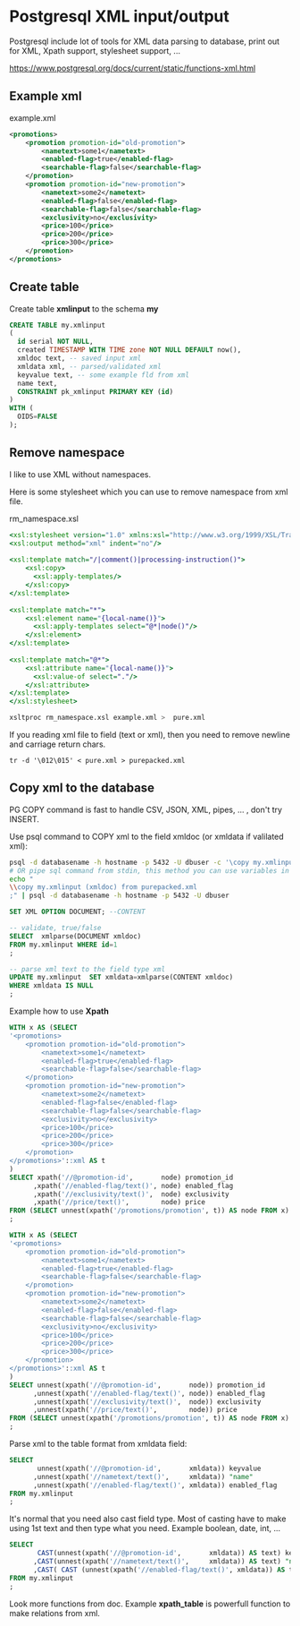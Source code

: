 # Postgresql XML input/output #

Postgresql include lot of tools for XML data parsing to database, print out for XML,
Xpath support, stylesheet support, ...

https://www.postgresql.org/docs/current/static/functions-xml.html

## Example xml ##

example.xml
```xml 
<promotions>
    <promotion promotion-id="old-promotion">
        <nametext>some1</nametext>
        <enabled-flag>true</enabled-flag>
        <searchable-flag>false</searchable-flag>
    </promotion>
    <promotion promotion-id="new-promotion">
        <nametext>some2</nametext>
        <enabled-flag>false</enabled-flag>
        <searchable-flag>false</searchable-flag>
        <exclusivity>no</exclusivity>
        <price>100</price>
        <price>200</price>
        <price>300</price>
    </promotion>
</promotions>
```


## Create table ##

Create table **xmlinput** to the schema **my**
```sql
CREATE TABLE my.xmlinput
(
  id serial NOT NULL,
  created TIMESTAMP WITH TIME zone NOT NULL DEFAULT now(),
  xmldoc text, -- saved input xml 
  xmldata xml, -- parsed/validated xml
  keyvalue text, -- some example fld from xml
  name text,
  CONSTRAINT pk_xmlinput PRIMARY KEY (id)
)
WITH (
  OIDS=FALSE
);
```

## Remove namespace ##
I like to use XML without namespaces. 

Here is some stylesheet which you can use to remove namespace from xml file.

rm_namespace.xsl
```xsl 
<xsl:stylesheet version="1.0" xmlns:xsl="http://www.w3.org/1999/XSL/Transform">
<xsl:output method="xml" indent="no"/>
 
<xsl:template match="/|comment()|processing-instruction()">
    <xsl:copy>
      <xsl:apply-templates/>
    </xsl:copy>
</xsl:template>
 
<xsl:template match="*">
    <xsl:element name="{local-name()}">
      <xsl:apply-templates select="@*|node()"/>
    </xsl:element>
</xsl:template>
 
<xsl:template match="@*">
    <xsl:attribute name="{local-name()}">
      <xsl:value-of select="."/>
    </xsl:attribute>
</xsl:template>
</xsl:stylesheet>
```

```sh
xsltproc rm_namespace.xsl example.xml >  pure.xml
```

If you reading xml file to field (text or xml), then you need to remove newline and carriage return chars.

```
tr -d '\012\015' < pure.xml > purepacked.xml
```



## Copy xml to the database

PG COPY command is fast to handle CSV, JSON, XML, pipes, ... , don't try INSERT.

Use psql command to COPY xml to the field xmldoc (or xmldata if valilated xml):
```sh
psql -d databasename -h hostname -p 5432 -U dbuser -c '\copy my.xmlinput (xmldoc) from purepacked.xml'
# OR pipe sql command from stdin, this method you can use variables in sql syntax
echo "
\\copy my.xmlinput (xmldoc) from purepacked.xml
;" | psql -d databasename -h hostname -p 5432 -U dbuser
```



```sql
SET XML OPTION DOCUMENT; --CONTENT 

-- validate, true/false
SELECT	xmlparse(DOCUMENT xmldoc)
FROM my.xmlinput WHERE id=1
;

-- parse xml text to the field type xml
UPDATE my.xmlinput  SET xmldata=xmlparse(CONTENT xmldoc)
WHERE xmldata IS NULL
;
```



Example how to use **Xpath**
```sql
WITH x AS (SELECT
'<promotions>
    <promotion promotion-id="old-promotion">
        <nametext>some1</nametext>
        <enabled-flag>true</enabled-flag>
        <searchable-flag>false</searchable-flag>
    </promotion>
    <promotion promotion-id="new-promotion">
        <nametext>some2</nametext>
        <enabled-flag>false</enabled-flag>
        <searchable-flag>false</searchable-flag>
        <exclusivity>no</exclusivity>
        <price>100</price>
        <price>200</price>
        <price>300</price>
    </promotion>
</promotions>'::xml AS t
)
SELECT xpath('//@promotion-id',       node) promotion_id
      ,xpath('//enabled-flag/text()', node) enabled_flag
      ,xpath('//exclusivity/text()',  node) exclusivity
      ,xpath('//price/text()',        node) price
FROM (SELECT unnest(xpath('/promotions/promotion', t)) AS node FROM x) sub
;
```

```sql
WITH x AS (SELECT
'<promotions>
    <promotion promotion-id="old-promotion">
        <nametext>some1</nametext>
        <enabled-flag>true</enabled-flag>
        <searchable-flag>false</searchable-flag>
    </promotion>
    <promotion promotion-id="new-promotion">
        <nametext>some2</nametext>
        <enabled-flag>false</enabled-flag>
        <searchable-flag>false</searchable-flag>
        <exclusivity>no</exclusivity>
        <price>100</price>
        <price>200</price>
        <price>300</price>
    </promotion>
</promotions>'::xml AS t
)
SELECT unnest(xpath('//@promotion-id',       node)) promotion_id
      ,unnest(xpath('//enabled-flag/text()', node)) enabled_flag
      ,unnest(xpath('//exclusivity/text()',  node)) exclusivity
      ,unnest(xpath('//price/text()',        node)) price
FROM (SELECT unnest(xpath('/promotions/promotion', t)) AS node FROM x) sub
;

```

Parse xml to the table format from xmldata field:
```sql
SELECT 
       unnest(xpath('//@promotion-id',       xmldata)) keyvalue
      ,unnest(xpath('//nametext/text()',     xmldata)) "name"
      ,unnest(xpath('//enabled-flag/text()', xmldata)) enabled_flag
FROM my.xmlinput
;

```

It's normal that you need also cast field type.
Most of casting have to make using 1st text and then type what you need.
Example boolean, date, int, ...

```sql
SELECT 
       CAST(unnest(xpath('//@promotion-id',       xmldata)) AS text) keyvalue
      ,CAST(unnest(xpath('//nametext/text()',     xmldata)) AS text) "name"
      ,CAST( CAST (unnest(xpath('//enabled-flag/text()', xmldata)) AS text ) AS boolean) enabled_flag
FROM my.xmlinput
;

```

Look more functions from doc. Example  **xpath_table** is powerfull function to make 
relations from xml.

